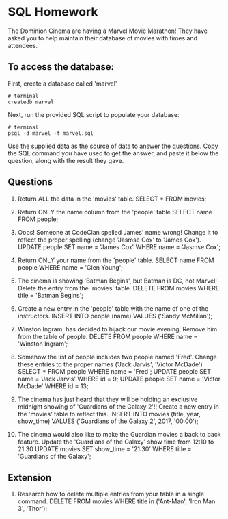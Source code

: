 # SQL Homework

The Dominion Cinema are having a Marvel Movie Marathon! They have asked you to help maintain their database of movies with times and attendees.

## To access the database:

First, create a database called 'marvel'
```
# terminal
createdb marvel
```

Next, run the provided SQL script to populate your database:
```
# terminal
psql -d marvel -f marvel.sql
```

Use the supplied data as the source of data to answer the questions.  Copy the SQL command you have used to get the answer, and paste it below the question, along with the result they gave.

## Questions

1. Return ALL the data in the 'movies' table.
  SELECT * FROM movies;


2. Return ONLY the name column from the 'people' table
   SELECT name FROM people;


3. Oops! Someone at CodeClan spelled James' name wrong! Change it to reflect the proper spelling (change 'Jasmse Cox' to 'James Cox').
  UPDATE people SET name = 'James Cox' WHERE name = 'Jasmse Cox';


4. Return ONLY your name from the 'people' table.
  SELECT name FROM people WHERE name = 'Glen Young';


5. The cinema is showing 'Batman Begins', but Batman is DC, not Marvel! Delete the entry from the 'movies' table.
  DELETE FROM movies WHERE title = 'Batman Begins';


6. Create a new entry in the 'people' table with the name of one of the instructors.
  INSERT INTO people (name) VALUES ('Sandy McMillan');


7. Winston Ingram, has decided to hijack our movie evening, Remove him from the table of people.
  DELETE FROM people WHERE name = 'Winston Ingram';


8. Somehow the list of people includes two people named 'Fred'. Change these entries to the proper names ('Jack Jarvis', 'Victor McDade')
  SELECT * FROM people WHERE name = 'Fred';
  UPDATE people SET name = 'Jack Jarvis' WHERE id = 9;
  UPDATE people SET name = 'Victor McDade' WHERE id = 13;


9. The cinema has just heard that they will be holding an exclusive midnight showing of 'Guardians of the Galaxy 2'!! Create a new entry in the 'movies' table to reflect this.
  INSERT INTO movies (title, year, show_time) VALUES ('Guardians of the Galaxy 2', 2017, '00:00');


10. The cinema would also like to make the Guardian movies a back to back feature. Update the 'Guardians of the Galaxy' show time from 12:10 to 21:30
  UPDATE movies SET show_time = '21:30' WHERE title = 'Guardians of the Galaxy';

## Extension

1. Research how to delete multiple entries from your table in a single command.
  DELETE FROM movies WHERE title in ('Ant-Man', 'Iron Man 3', 'Thor');
